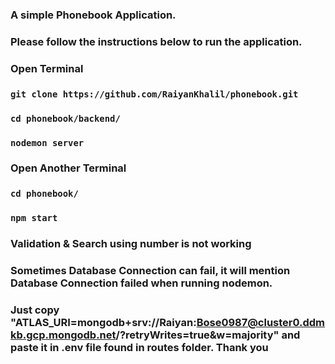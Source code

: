 ### A simple Phonebook Application.
### Please follow the instructions below to run the application.

### Open Terminal
### `git clone https://github.com/RaiyanKhalil/phonebook.git`
### `cd phonebook/backend/`
### `nodemon server`
### Open Another Terminal
### `cd phonebook/`
### `npm start`

### Validation & Search using number is not working

### Sometimes Database Connection can fail, it will mention Database Connection failed when running nodemon. 
### Just copy "ATLAS_URI=mongodb+srv://Raiyan:Bose0987@cluster0.ddmkb.gcp.mongodb.net/<dbname>?retryWrites=true&w=majority" and paste it in .env file found in routes folder. Thank you
